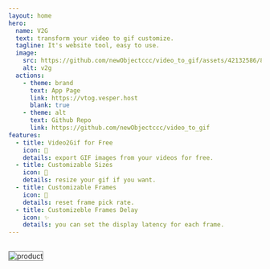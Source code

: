 ```yaml
---
layout: home
hero:
  name: V2G
  text: transform your video to gif customize.
  tagline: It's website tool, easy to use.
  image:
    src: https://github.com/newObjectccc/video_to_gif/assets/42132586/88c339ad-7192-4f02-93f8-08f1b763e556
    alt: v2g
  actions:
    - theme: brand
      text: App Page
      link: https://vtog.vesper.host
      blank: true
    - theme: alt
      text: Github Repo
      link: https://github.com/newObjectccc/video_to_gif
features:
  - title: Video2Gif for Free
    icon: 🫛
    details: export GIF images from your videos for free.
  - title: Customizable Sizes
    icon: 🚀
    details: resize your gif if you want.
  - title: Customizable Frames
    icon: 🌈
    details: reset frame pick rate.
  - title: Customizeble Frames Delay
    icon: ✨
    details: you can set the display latency for each frame.
---
```


##

<img style="border: 1px solid #888" src="/vtog.gif" alt="product">

